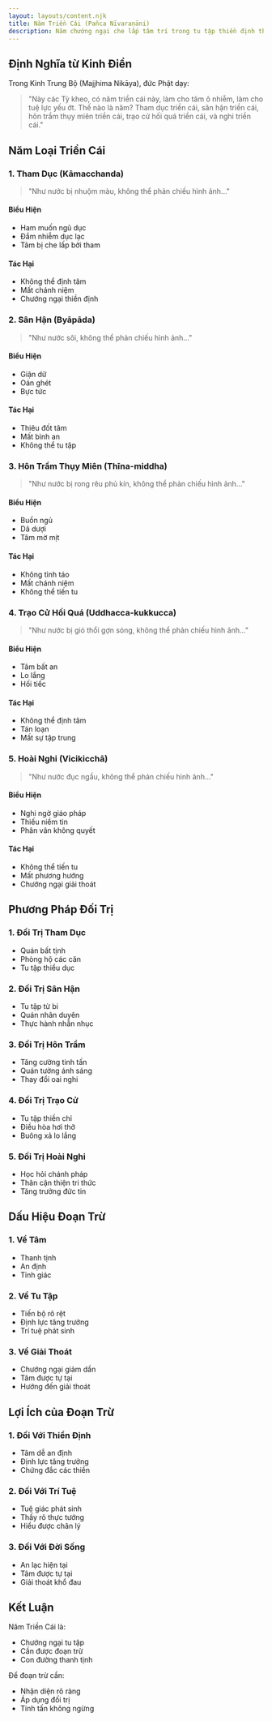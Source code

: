 ```yaml
---
layout: layouts/content.njk
title: Năm Triền Cái (Pañca Nīvaraṇāni)
description: Năm chướng ngại che lấp tâm trí trong tu tập thiền định theo giáo lý đức Phật
---
```


## Định Nghĩa từ Kinh Điển

Trong Kinh Trung Bộ (Majjhima Nikāya), đức Phật dạy:

> "Này các Tỳ kheo, có năm triền cái này, làm cho tâm ô nhiễm, làm cho tuệ lực yếu ớt. Thế nào là năm? Tham dục triền cái, sân hận triền cái, hôn trầm thụy miên triền cái, trạo cử hối quá triền cái, và nghi triền cái."

## Năm Loại Triền Cái

### 1. Tham Dục (Kāmacchanda)
> "Như nước bị nhuộm màu, không thể phản chiếu hình ảnh..."

#### Biểu Hiện
- Ham muốn ngũ dục
- Đắm nhiễm dục lạc
- Tâm bị che lấp bởi tham

#### Tác Hại
- Không thể định tâm
- Mất chánh niệm
- Chướng ngại thiền định

### 2. Sân Hận (Byāpāda)
> "Như nước sôi, không thể phản chiếu hình ảnh..."

#### Biểu Hiện
- Giận dữ
- Oán ghét
- Bực tức

#### Tác Hại
- Thiêu đốt tâm
- Mất bình an
- Không thể tu tập

### 3. Hôn Trầm Thụy Miên (Thīna-middha)
> "Như nước bị rong rêu phủ kín, không thể phản chiếu hình ảnh..."

#### Biểu Hiện
- Buồn ngủ
- Dã dượi
- Tâm mờ mịt

#### Tác Hại
- Không tỉnh táo
- Mất chánh niệm
- Không thể tiến tu

### 4. Trạo Cử Hối Quá (Uddhacca-kukkucca)
> "Như nước bị gió thổi gợn sóng, không thể phản chiếu hình ảnh..."

#### Biểu Hiện
- Tâm bất an
- Lo lắng
- Hối tiếc

#### Tác Hại
- Không thể định tâm
- Tán loạn
- Mất sự tập trung

### 5. Hoài Nghi (Vicikicchā)
> "Như nước đục ngầu, không thể phản chiếu hình ảnh..."

#### Biểu Hiện
- Nghi ngờ giáo pháp
- Thiếu niềm tin
- Phân vân không quyết

#### Tác Hại
- Không thể tiến tu
- Mất phương hướng
- Chướng ngại giải thoát

## Phương Pháp Đối Trị

### 1. Đối Trị Tham Dục
- Quán bất tịnh
- Phòng hộ các căn
- Tu tập thiểu dục

### 2. Đối Trị Sân Hận
- Tu tập từ bi
- Quán nhân duyên
- Thực hành nhẫn nhục

### 3. Đối Trị Hôn Trầm
- Tăng cường tinh tấn
- Quán tưởng ánh sáng
- Thay đổi oai nghi

### 4. Đối Trị Trạo Cử
- Tu tập thiền chỉ
- Điều hòa hơi thở
- Buông xả lo lắng

### 5. Đối Trị Hoài Nghi
- Học hỏi chánh pháp
- Thân cận thiện tri thức
- Tăng trưởng đức tin

## Dấu Hiệu Đoạn Trừ

### 1. Về Tâm
- Thanh tịnh
- An định
- Tỉnh giác

### 2. Về Tu Tập
- Tiến bộ rõ rệt
- Định lực tăng trưởng
- Trí tuệ phát sinh

### 3. Về Giải Thoát
- Chướng ngại giảm dần
- Tâm được tự tại
- Hướng đến giải thoát

## Lợi Ích của Đoạn Trừ

### 1. Đối Với Thiền Định
- Tâm dễ an định
- Định lực tăng trưởng
- Chứng đắc các thiền

### 2. Đối Với Trí Tuệ
- Tuệ giác phát sinh
- Thấy rõ thực tướng
- Hiểu được chân lý

### 3. Đối Với Đời Sống
- An lạc hiện tại
- Tâm được tự tại
- Giải thoát khổ đau

## Kết Luận

Năm Triền Cái là:
- Chướng ngại tu tập
- Cần được đoạn trừ
- Con đường thanh tịnh

Để đoạn trừ cần:
- Nhận diện rõ ràng
- Áp dụng đối trị
- Tinh tấn không ngừng
